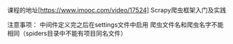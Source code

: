 课程的地址[https://www.imooc.com/video/17524]
Scrapy爬虫框架入门及实践

注意事项：
中间件定义完之后在settings文件中启用
爬虫文件名和爬虫名字不能相同（spiders目录中不能有项目同名文件）